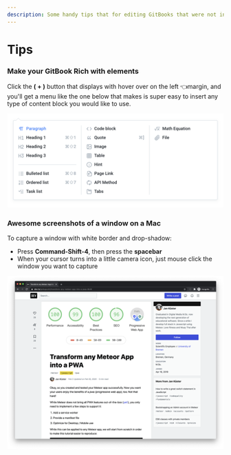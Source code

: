 ```yaml
---
description: Some handy tips that for editing GitBooks that were not instantly obvious
---
```


# Tips

### Make your GitBook Rich with elements

Click the **\( + \)** button that displays with hover over on the left 👈margin, and you'll get a menu like the one below that makes is super easy to insert any type of content block you would like to use.

![Left Margin Content Block Selector](.gitbook/assets/image%20%283%29.png)

### Awesome screenshots of a window on a Mac

To capture a window with white border and drop-shadow:

* Press **Command-Shift-4**, then press the **spacebar**
* When your cursor turns into a little camera icon, just mouse click the window you want to capture

![Command-Shift-4... spacebar](.gitbook/assets/image%20%282%29.png)



